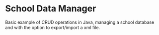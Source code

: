# School Data Manager

Basic example of CRUD operations in Java, managing a school database and with the option to export/import a xml file.